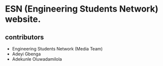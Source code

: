 # ESN (Engineering Students Network) website.

## contributors
- Engineering Students Network (Media Team)
- Adeyi Gbenga
- Adekunle Oluwadamilola